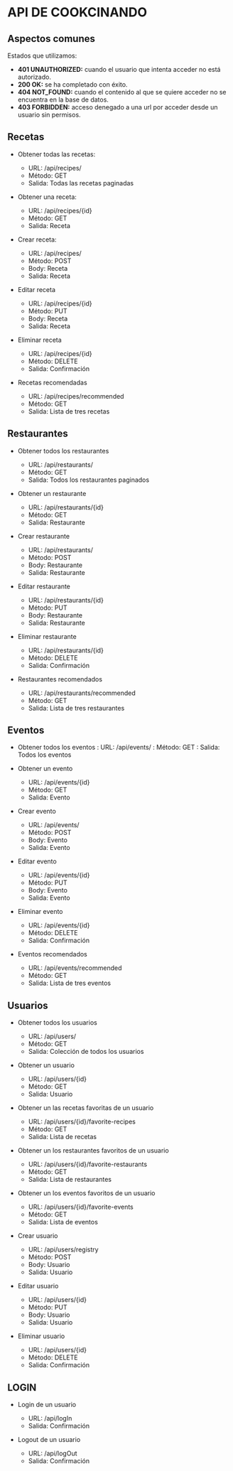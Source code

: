 # API DE COOKCINANDO


## Aspectos comunes

Estados que utilizamos:

- **401 UNAUTHORIZED:** cuando el usuario que intenta acceder no está autorizado.
- **200 OK:** se ha completado con éxito.
- **404 NOT_FOUND:** cuando el contenido al que se quiere acceder no se encuentra en la base de datos.
- **403 FORBIDDEN:** acceso denegado a una url por acceder desde un usuario sin permisos.

## Recetas

- Obtener todas las recetas:
    - URL: /api/recipes/ 
    - Método: GET
    - Salida: Todas las recetas paginadas

- Obtener una receta:
    - URL: /api/recipes/{id}
    - Método: GET
    - Salida: Receta

- Crear receta:
    - URL: /api/recipes/ 
    - Método: POST
    - Body: Receta
    - Salida: Receta

- Editar receta
    - URL: /api/recipes/{id}
    - Método: PUT
    - Body: Receta
    - Salida: Receta

- Eliminar receta
    - URL: /api/recipes/{id}
    - Método: DELETE
    - Salida: Confirmación
 
- Recetas recomendadas
    - URL: /api/recipes/recommended
    - Método: GET
    - Salida: Lista de tres recetas


## Restaurantes

- Obtener todos los restaurantes
    - URL: /api/restaurants/ 
    - Método: GET
    - Salida: Todos los restaurantes paginados

- Obtener un restaurante
    - URL: /api/restaurants/{id}
    - Método: GET
    - Salida: Restaurante

- Crear restaurante
    - URL: /api/restaurants/ 
    - Método: POST
    - Body: Restaurante
    - Salida: Restaurante

- Editar restaurante
    - URL: /api/restaurants/{id}
    - Método: PUT
    - Body: Restaurante
    - Salida: Restaurante

- Eliminar restaurante
    - URL: /api/restaurants/{id}
    - Método: DELETE
    - Salida: Confirmación

- Restaurantes recomendados
    - URL: /api/restaurants/recommended
    - Método: GET
    - Salida: Lista de tres restaurantes

## Eventos

- Obtener todos los eventos
 : URL: /api/events/ 
 : Método: GET
 : Salida: Todos los eventos

- Obtener un evento
    - URL: /api/events/{id}
    - Método: GET
    - Salida: Evento

- Crear evento
    - URL: /api/events/ 
    - Método: POST
    - Body: Evento
    - Salida: Evento

- Editar evento
    - URL: /api/events/{id}
    - Método: PUT
    - Body: Evento
    - Salida: Evento

- Eliminar evento
    - URL: /api/events/{id}
    - Método: DELETE
    - Salida: Confirmación

- Eventos recomendados
    - URL: /api/events/recommended
    - Método: GET
    - Salida: Lista de tres eventos

## Usuarios

- Obtener todos los usuarios
    - URL: /api/users/ 
    - Método: GET
    - Salida: Colección de todos los usuarios

- Obtener un usuario
    - URL: /api/users/{id}
    - Método: GET
    - Salida: Usuario

- Obtener un las recetas favoritas de un usuario
    - URL: /api/users/{id}/favorite-recipes
    - Método: GET
    - Salida: Lista de recetas

- Obtener un los restaurantes favoritos de un usuario
    - URL: /api/users/{id}/favorite-restaurants
    - Método: GET
    - Salida: Lista de restaurantes

- Obtener un los eventos favoritos de un usuario
    - URL: /api/users/{id}/favorite-events
    - Método: GET
    - Salida: Lista de eventos

- Crear usuario
    - URL: /api/users/registry
    - Método: POST
    - Body: Usuario
    - Salida: Usuario

- Editar usuario
    - URL: /api/users/{id}
    - Método: PUT
    - Body: Usuario
    - Salida: Usuario

- Eliminar usuario
    - URL: /api/users/{id}
    - Método: DELETE
    - Salida: Confirmación

## LOGIN

- Login de un usuario
    - URL: /api/logIn
    - Salida: Confirmación

- Logout de un usuario
    - URL: /api/logOut
    - Salida: Confirmación